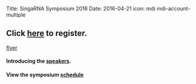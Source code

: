 Title: SingaRNA Symposium 2016
Date: 2016-04-21
icon: mdi mdi-account-multiple

## Click [**here**](http://goo.gl/forms/0awa0rCjGbMxPWBI3) to register.

[flyer](https://github.com/YeoLab/yeolab.github.io-source/blob/master/content/pages/singaRNA/SG-RNA_flyer.pdf)


#### Introducing the [**speakers**](http://yeolab.github.io/singarna-2016-speaker-bios).

#### View the symposium [**schedule**](http://anthonybourdainontour.com/) 



